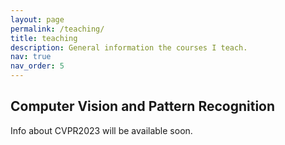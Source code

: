 ```yaml
---
layout: page
permalink: /teaching/
title: teaching
description: General information the courses I teach. 
nav: true
nav_order: 5
---
```



## Computer Vision and Pattern Recognition
Info about CVPR2023 will be available soon.
